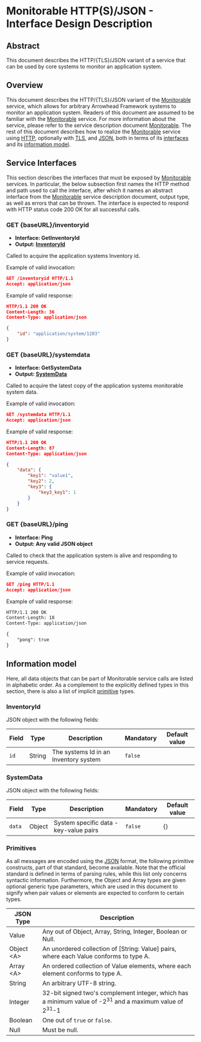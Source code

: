 # Monitorable HTTP(S)/JSON - Interface Design Description

## Abstract
This document describes the HTTP/{TLS}/JSON variant of a service that can be used by core systems to monitor an application system.

## Overview
This document describes the HTTP/{TLS}/JSON variant of the [Monitorable]
service, which allows for arbitrary Arrowhead Framework systems to monitor an application system.
Readers of this document are assumed to be familiar with the [Monitorable] service.
For more information about the service, please refer to the service description document [Monitorable].
The rest of this document describes how to realize the [Monitorable] service using [HTTP], optionally with [TLS], and [JSON], both in terms of its [interfaces](#service-interfaces) and its [information model](#information-model).

## Service Interfaces
This section describes the interfaces that must be exposed by [Monitorable] services. In particular, the below
subsection first names the HTTP method and path used to call the interface, after which it names an abstract
interface from the [Monitorable] service description document, output type, as well as errors that can be thrown. The
interface is expected to respond with HTTP status code 200 OK for all successful calls.

### GET {baseURL}/inventoryid
 - __Interface:	GetInventoryId__
 - __Output: [InventoryId](#inventoryid)__

Called to acquire the application systems Inventory id.

Example of valid invocation:
```json
GET /inventoryid HTTP/1.1
Accept: application/json
```

Example of valid response:
```json
HTTP/1.1 200 OK
Content-Length: 36
Content-Type: application/json

{
	"id": "application/system/1203"
}
```

### GET {baseURL}/systemdata
 - __Interface: GetSystemData__
 - __Output: [SystemData](#systemdata)__

Called to acquire the latest copy of the application systems monitorable system data.

Example of valid invocation:
```json
GET /systemdata HTTP/1.1
Accept: application/json
```

Example of valid response:
```json
HTTP/1.1 200 OK
Content-Length: 87
Content-Type: application/json

{
	"data": {
		"key1": "value1",
		"key2": 2,
		"key3": {
			"key3_key1": 1
		}
	}
}
```

### GET {baseURL}/ping
 - __Interface: Ping__
 - __Output: Any valid JSON object__

Called to check that the application system is alive and responding to service requests.

Example of valid invocation:
```json
GET /ping HTTP/1.1
Accept: application/json
```


Example of valid response:
```html
HTTP/1.1 200 OK
Content-Length: 18
Content-Type: application/json

{
	"pong": true
}
```

## Information model
Here, all data objects that can be part of Monitorable service calls are listed in alphabetic order.
As a complement to the explicitly defined types
in this section, there is also a list of implicit [primitive](#primitives) types.

### InventoryId
JSON object with the following fields:

| Field | Type | Description | Mandatory | Default value |
| ----- | ---- | ----------- | --------- | ------------- |
| `id` | String | The systems Id in an Inventory system | `false` | |

### SystemData
JSON object with the following fields:

| Field | Type | Description | Mandatory | Default value |
| ----- | ---- | ----------- | --------- | ------------- |
| `data` | Object | System specific data - key-value pairs | `false` | {} |


### Primitives
As all messages are encoded using the [JSON] format,
the following primitive constructs, part of that standard, become available.
Note that the official standard is defined in terms of parsing rules, while this list only concerns
syntactic information. Furthermore, the Object and Array types are given optional generic type parameters,
which are used in this document to signify when pair values or elements are expected to conform to certain
types.

| JSON Type | Description |
| --------- | ----------- |
| Value | Any out of Object, Array, String, Integer, Boolean or Null. |
| Object \<A> | An unordered collection of [String: Value] pairs, where each Value conforms to type A. |
| Array \<A> | An ordered collection of Value elements, where each element conforms to type A. |
| String | An arbitrary UTF-8 string. |
| Integer | 32-bit signed two's complement integer, which has a minimum value of -2<sup>31</sup> and a maximum value of 2<sup>31</sup>-1 |
| Boolean | One out of `true` or `false`. |
| Null | Must be null. |

[HTTP]:https://doi.org/10.17487/RFC7230
[JSON]:https://doi.org/10.17487/RFC7159
[Monitorable]:monitorable-sd.md
[TLS]:https://doi.org/10.17487/RFC8446